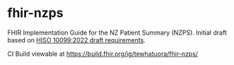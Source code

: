 # fhir-nzps
FHIR Implementation Guide for the NZ Patient Summary (NZPS). Initial draft based on [HISO 10099:2022 draft requirements](https://consult.health.govt.nz/hiso/hiso-10099-2022-nzips/supporting_documents/hiso10099nzipsdraft20220509.pdf). 

CI Build viewable at https://build.fhir.org/ig/tewhatuora/fhir-nzps/